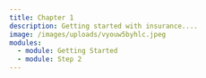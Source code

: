 ```yaml
---
title: Chapter 1
description: Getting started with insurance....
image: /images/uploads/vyouw5byhlc.jpeg
modules:
  - module: Getting Started
  - module: Step 2
---
```


